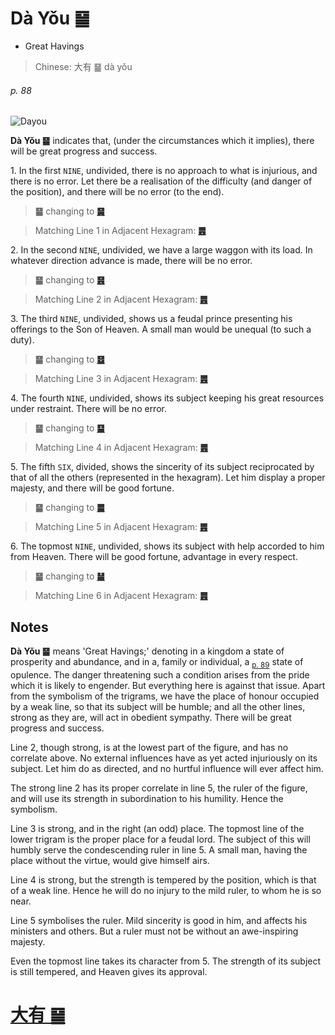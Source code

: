 # Dà Yǒu ䷍

* Great Havings

> Chinese: 大有 ䷍ dà yǒu

###### p. 88

![Dayou](https://88o.io/wp-content/uploads/2018/09/14-e5a4a7e69c89dayou.jpg)

**Dà Yǒu ䷍** indicates that, (under the circumstances which it implies), there will be great progress and success.

1.<a name="14.1"></a> In the first `NINE`, undivided, there is no approach to what is injurious, and there is no error. Let there be a realisation of the difficulty (and danger of the position), and there will be no error (to the end).

> **䷍** changing to [**䷱**](e9bc8eding.md#50.1)

> Matching Line 1 in Adjacent Hexagram: [**䷌**](e5908ce4babatongren.md#13.1)

2.<a name="14.2"></a> In the second `NINE`, undivided, we have a large waggon with its load. In whatever direction advance is made, there will be no error.

> **䷍** changing to [**䷝**](e7a6bbli.md#30.2)

> Matching Line 2 in Adjacent Hexagram: [**䷌**](e5908ce4babatongren.md#13.2)

3.<a name="14.3"></a> The third `NINE`, undivided, shows us a feudal prince presenting his offerings to the Son of Heaven. A small man would be unequal (to such a duty).

> **䷍** changing to [**䷥**](e79dbdkui.md#38.3)

> Matching Line 3 in Adjacent Hexagram: [**䷌**](e5908ce4babatongren.md#13.3)

4.<a name="14.4"></a> The fourth `NINE`, undivided, shows its subject keeping his great resources under restraint. There will be no error.

> **䷍** changing to [**䷙**](e5a4a7e89384daxu.md#26.4)

> Matching Line 4 in Adjacent Hexagram: [**䷌**](e5908ce4babatongren.md#13.4)

5.<a name="14.5"></a> The fifth `SIX`, divided, shows the sincerity of its subject reciprocated by that of all the others (represented in the hexagram). Let him display a proper majesty, and there will be good fortune.

> **䷍** changing to [**䷀**](e4b9beqian.md#1.5)

> Matching Line 5 in Adjacent Hexagram: [**䷌**](e5908ce4babatongren.md#13.5)

6.<a name="14.6"></a> The topmost `NINE`, undivided, shows its subject with help accorded to him from Heaven. There will be good fortune, advantage in every respect.

> **䷍** changing to [**䷡**](e5a4a7e5a3aedazhuang.md#34.6)

> Matching Line 6 in Adjacent Hexagram: [**䷌**](e5908ce4babatongren.md#13.6)

## Notes

**Dà Yǒu ䷍** means 'Great Havings;' denoting in a kingdom a state of prosperity and abundance, and in a, family or individual, a <sub>[p. 89](e8b0a6qian.md#p-89)</sub> state of opulence. The danger threatening such a condition arises from the pride which it is likely to engender. But everything here is against that issue. Apart from the symbolism of the trigrams, we have the place of honour occupied by a weak line, so that its subject will be humble; and all the other lines, strong as they are, will act in obedient sympathy. There will be great progress and success.

Line 2, though strong, is at the lowest part of the figure, and has no correlate above. No external influences have as yet acted injuriously on its subject. Let him do as directed, and no hurtful influence will ever affect him.

The strong line 2 has its proper correlate in line 5, the ruler of the figure, and will use its strength in subordination to his humility. Hence the symbolism.

Line 3 is strong, and in the right (an odd) place. The topmost line of the lower trigram is the proper place for a feudal lord. The subject of this will humbly serve the condescending ruler in line 5. A small man, having the place without the virtue, would give himself airs.

Line 4 is strong, but the strength is tempered by the position, which is that of a weak line. Hence he will do no injury to the mild ruler, to whom he is so near.

Line 5 symbolises the ruler. Mild sincerity is good in him, and affects his ministers and others. But a ruler must not be without an awe-inspiring majesty.

Even the topmost line takes its character from 5. The strength of its subject is still tempered, and Heaven gives its approval.

# [大有 ䷍](e5a4a7e69c89dayou_cn.md)
